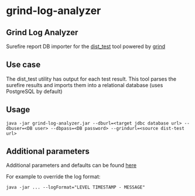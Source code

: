 grind-log-analyzer
==================

Grind Log Analyzer
------------------
Surefire report DB importer for the [dist_test](https://github.com/cloudera/dist_test) tool powered by [grind](https://github.com/cloudera/dist_test/blob/master/docs/grind.md)

Use case
--------
The dist_test utility has output for each test result. This tool parses the surefire results and imports them into a relational database (uses PostgreSQL by default)

Usage
-----
    java -jar grind-log-analyzer.jar --dburl=<target jdbc database url> --dbuser=<DB user> --dbpass=<DB password> --grindurl=<source dist-test url>
    
Additional parameters
---------------------
Additional parameters and defaults can be found [here](src/main/resources/application.properties)

For example to override the log format:
    
    java -jar ... --logFormat="LEVEL TIMESTAMP - MESSAGE"
